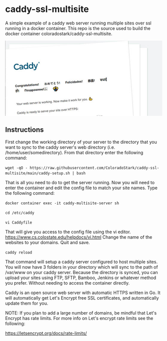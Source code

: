 # caddy-ssl-multisite

A simple example of a caddy web server running multiple sites over ssl running in a docker container. This repo is the source used to build the docker container coloradostark/caddy-ssl-multisite.

![Screenshot](https://github.com/ColoradoStark/caddy-ssl-multisite/raw/main/caddy.jpg)

## Instructions

First change the working directory of your server to the directory that you want to sync to the caddy server's web directory (i.e. /home/user/somedirectory). From that directory enter the following command:

`wget -qO - https://raw.githubusercontent.com/ColoradoStark/caddy-ssl-multisite/main/caddy-setup.sh | bash`

That is all you need to do to get the server running. Now you will need to enter the container and edit the config file to match your site names. Type the following command:

`docker container exec -it caddy-multisite-server sh`

`cd /etc/caddy`

`vi Caddyfile`

That will give you access to the config file using the vi editor. https://www.cs.colostate.edu/helpdocs/vi.html Change the name of the websites to your domains. Quit and save.

`caddy reload`

That command will setup a caddy server configured to host multiple sites. You will now have 3 folders in your directory which will sync to the path of /var/www on your caddy server. Because the directory is synced, you can upload your sites using FTP, SFTP, Bamboo, Jenkins or whatever method you prefer. Without needing to access the container directly.

Caddy is an open source web server with automatic HTTPS written in Go. It will automatically get Let's Encrypt free SSL certificates, and automatically update them for you.

NOTE: If you plan to add a large number of domains, be mindful that Let's Encrypt has rate limits. For more info on Let's encrypt rate limits see the following:

https://letsencrypt.org/docs/rate-limits/
